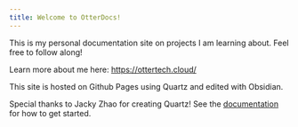 ```yaml
---
title: Welcome to OtterDocs!
---
```

This is my personal documentation site on projects I am learning about.
Feel free to follow along!

Learn more about me here: https://ottertech.cloud/

This site is hosted on Github Pages using Quartz and edited with Obsidian.

Special thanks to Jacky Zhao for creating Quartz! 
See the [documentation](https://quartz.jzhao.xyz) for how to get started.
